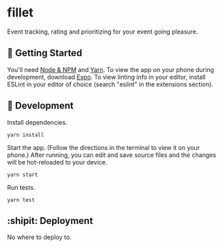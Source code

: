 fillet
===================

Event tracking, rating and prioritizing for your event going pleasure.


## :running: Getting Started

You'll need [Node & NPM](https://nodejs.org/en/) and [Yarn](https://yarnpkg.com/en/docs/install). To view the app on your phone during development, download [Expo](https://expo.io/). To view linting info in your editor, install ESLint in your editor of choice (search "eslint" in the extensions section).

## :construction_worker: Development

Install dependencies.
```
yarn install
```

Start the app. (Follow the directions in the terminal to view it on your phone.) After running, you can edit and save source files and the changes will be hot-reloaded to your device.
```
yarn start
```

Run tests.
```
yarn test
```

## :shipit: Deployment

No where to deploy to.
